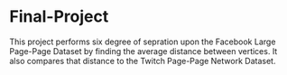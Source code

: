 # Final-Project
This project performs six degree of sepration upon the Facebook Large Page-Page Dataset by finding the average distance between vertices. It also compares that distance to the Twitch Page-Page Network Dataset. 
